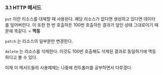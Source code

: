 ### 3.1 HTTP 메서드

`put` 이란 리소스를 대체할 때 사용된다. 해당 리소스가 없다면 생성하고 있다면 데이터를 덮어버린다. 이 또한 한 번 호출하든 100번 호출하든 결과가 덮인 상태 그대로이기 때문에 똑같다. = **멱등**

`patch` 는 리소스의 일부분만 변경한다.

`delete` 는 리소스를 삭제한다. 이것도 100번 호출해도 삭제된 결과로 동일하기에 멱등하다고 볼 수 있다.

이제 이 메서드들의 사용예제는 나중에 컨트롤러를 공부하면서 다루겠다.
